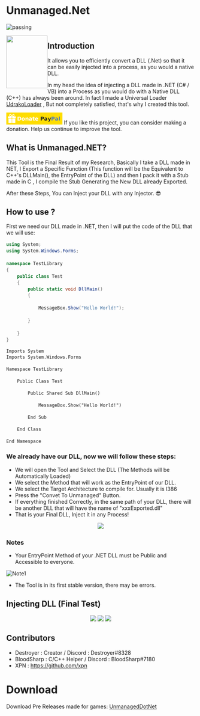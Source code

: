 # Unmanaged.Net
![passing](https://img.shields.io/badge/build-passing-brightgreen) 


<img align="left" width="110" height="140" src="https://i.ibb.co/cwNFYJL/icons8-cuttlefish-builds-content-managed-websites-and-mobile-apps-96.png">

## Introduction
It allows you to efficiently convert a DLL (.Net) so that it can be easily injected into a process, as you would a native DLL.

In my head the idea of injecting a DLL made in .NET (C# / VB) into a Process as you would do with a Native DLL (C++) has always been around.
In fact I made a Universal Loader [UdrakoLoader](https://github.com/DestroyerDarkNess/Udrakoloader)  , But not completely satisfied, that's why I created this tool.

 [![Doate Image](https://raw.githubusercontent.com/poucotm/Links/master/image/PayPal/donate-paypal.png)][PM] If you like this project, you can consider making a donation. Help us continue to improve the tool.


## What is Unmanaged.NET?

This Tool is the Final Result of my Research, Basically I take a DLL made in NET, I Export a Specific Function (This function will be the Equivalent to C++'s DLLMain(), the EntryPoint of the DLL) and then I pack it with a Stub made in C , I compile the Stub Generating the New DLL already Exported.

After these Steps, You can Inject your DLL with any Injector. 😎

## How to use ?

First we need our DLL made in .NET, then I will put the code of the DLL that we will use:

```c#
using System;
using System.Windows.Forms;

namespace TestLibrary
{
    public class Test
    {
        public static void DllMain()
        {

            MessageBox.Show("Hello World!");

        }

    }
}
```
```VB
Imports System
Imports System.Windows.Forms

Namespace TestLibrary

    Public Class Test

        Public Shared Sub DllMain()

            MessageBox.Show("Hello World!")

        End Sub

    End Class

End Namespace
```

### We already have our DLL, now we will follow these steps:​

- We will open the Tool and Select the DLL (The Methods will be Automatically Loaded)
- We select the Method that will work as the EntryPoint of our DLL.
- We select the Target Architecture to compile for. Usually it is I386
- Press the "Convet To Unmanaged" Button.
- If everything finished Correctly, in the same path of your DLL, there will be another DLL that will have the name of "xxxExported.dll"
- That is your Final DLL, Inject it in any Process!

<p align="center">
  <img src="https://i.ibb.co/Lzw3tyj/Previewdll.png" />
</p>

### Notes

- Your EntryPoint Method of your .NET DLL must be Public and Accessible to everyone.

![Note1](https://i.ibb.co/8s97wgv/Sin-t-tulo.png)

- The Tool is in its first stable version, there may be errors.

## Injecting DLL (Final Test)

<p align="center">
  <img src="https://i.ibb.co/QPn8V9R/Test-Previewsa1.png" />
  <img src="https://i.ibb.co/r3npNZp/Test-Preview1.png" />
  <img src="https://i.ibb.co/brw0nCM/Test-Preview2.png" />
</p>

## Contributors
- Destroyer  : Creator      / Discord : Destroyer#8328
- BloodSharp : C/C++ Helper / Discord : BloodSharp#7180
- XPN : https://github.com/xpn 

# Download

Download Pre Releases made for games: [UnmanagedDotNet](https://github.com/DestroyerDarkNess/Unmanaged.Net/releases/download/v1.0/Unmanaged.Net.7z)


[PM]:https://www.paypal.me/SalvadorKrilewski "PayPal"



